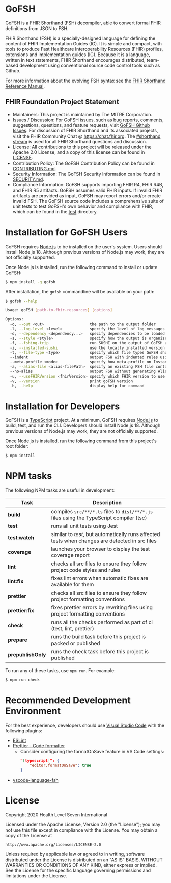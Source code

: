 # GoFSH

GoFSH is a FHIR Shorthand (FSH) decompiler, able to convert formal FHIR definitions from JSON to FSH.

FHIR Shorthand (FSH) is a specially-designed language for defining the content of FHIR Implementation Guides (IG). It is simple and compact, with tools to produce Fast Healthcare Interoperability Resources (FHIR) profiles, extensions and implementation guides (IG). Because it is a language, written in text statements, FHIR Shorthand encourages distributed, team-based development using conventional source code control tools such as Github.

For more information about the evolving FSH syntax see the [FHIR Shorthand Reference Manual](https://build.fhir.org/ig/HL7/fhir-shorthand/).

## FHIR Foundation Project Statement

* Maintainers: This project is maintained by The MITRE Corporation.
* Issues / Discussion: For GoFSH issues, such as bug reports, comments, suggestions, questions, and feature requests, visit [GoFSH Github Issues](https://github.com/FHIR/GoFSH/issues). For discussion of FHIR Shorthand and its associated projects, visit the FHIR Community Chat @ https://chat.fhir.org. The [#shorthand stream](https://chat.fhir.org/#narrow/stream/215610-shorthand) is used for all FHIR Shorthand questions and discussion.
* License: All contributions to this project will be released under the Apache 2.0 License, and a copy of this license can be found in [LICENSE](LICENSE).
* Contribution Policy: The GoFSH Contribution Policy can be found in [CONTRIBUTING.md](CONTRIBUTING.md).
* Security Information: The GoFSH Security Information can be found in [SECURITY.md](SECURITY.md).
* Compliance Information: GoFSH supports importing FHIR R4, FHIR R4B, and FHIR R5 artifacts. GoFSH assumes valid FHIR inputs. If invalid FHIR artifacts are provided as input, GoFSH may report errors and/or create invalid FSH. The GoFSH source code includes a comprehensive suite of unit tests to test GoFSH's own behavior and compliance with FHIR, which can be found in the [test](test) directory.

# Installation for GoFSH Users

GoFSH requires [Node.js](https://nodejs.org/) to be installed on the user's system. Users should install Node.js 18. Although previous versions of Node.js may work, they are not officially supported.

Once Node.js is installed, run the following command to install or update GoFSH:

```sh
$ npm install -g gofsh
```

After installation, the `gofsh` commandline will be available on your path:

```sh
$ gofsh --help

Usage: goFSH [path-to-fhir-resources] [options]

Options:
  -o, --out <out>                    the path to the output folder
  -l, --log-level <level>            specify the level of log messages: error, warn, info (default), debug
  -d, --dependency <dependency...>   specify dependencies to be loaded using format dependencyId@version (FHIR R4 included by default)
  -s, --style <style>                specify how the output is organized into files: file-per-definition (default), group-by-fsh-type, group-by-profile, single-file
  -f, --fshing-trip                  run SUSHI on the output of GoFSH and generate a comparison of the round trip results
  -i, --installed-sushi              use the locally installed version of SUSHI when generating comparisons with the "-f" option
  -t, --file-type <type>             specify which file types GoFSH should accept as input: json-only (default), xml-only, json-and-xml
  --indent                           output FSH with indented rules using context paths
  --meta-profile <mode>              specify how meta.profile on Instances should be applied to the InstanceOf keyword: only-one (default), first, none
  -a, --alias-file <alias-filePath>  specify an existing FSH file containing aliases to be loaded.
  --no-alias                         output FSH without generating Aliases
  -u, --useFHIRVersion <fhirVersion> specify which FHIR version to use when it cannot be inferred
  -v, --version                      print goFSH version
  -h, --help                         display help for command
```

# Installation for Developers

GoFSH is a [TypeScript](https://www.typescriptlang.org/) project. At a minimum, GoFSH requires [Node.js](https://nodejs.org/) to build, test, and run the CLI. Developers should install Node.js 18. Although previous versions of Node.js may work, they are not officially supported.

Once Node.js is installed, run the following command from this project's root folder:

```sh
$ npm install
```

# NPM tasks

The following NPM tasks are useful in development:

| Task               | Description                                                                                     |
| ------------------ | ----------------------------------------------------------------------------------------------- |
| **build**          | compiles `src/**/*.ts` files to `dist/**/*.js` files using the TypeScript compiler (tsc)        |
| **test**           | runs all unit tests using Jest                                                                  |
| **test:watch**     | similar to _test_, but automatically runs affected tests when changes are detected in src files |
| **coverage**       | launches your browser to display the test coverage report                                       |
| **lint**           | checks all src files to ensure they follow project code styles and rules                        |
| **lint:fix**       | fixes lint errors when automatic fixes are available for them                                   |
| **prettier**       | checks all src files to ensure they follow project formatting conventions                       |
| **prettier:fix**   | fixes prettier errors by rewriting files using project formatting conventions                   |
| **check**          | runs all the checks performed as part of ci (test, lint, prettier)                              |
| **prepare**        | runs the build task before this project is packed or published                                  |
| **prepublishOnly** | runs the check task before this project is published                                            |

To run any of these tasks, use `npm run`. For example:

```sh
$ npm run check
```

# Recommended Development Environment

For the best experience, developers should use [Visual Studio Code](https://code.visualstudio.com/) with the following plugins:

- [ESLint](https://marketplace.visualstudio.com/items?itemName=dbaeumer.vscode-eslint)
- [Prettier - Code formatter](https://marketplace.visualstudio.com/items?itemName=esbenp.prettier-vscode)
  - Consider configuring the formatOnSave feature in VS Code settings:
    ```json
    "[typescript]": {
        "editor.formatOnSave": true
    }
    ```
- [vscode-language-fsh](https://marketplace.visualstudio.com/items?itemName=kmahalingam.vscode-language-fsh)

# License

Copyright 2020 Health Level Seven International

Licensed under the Apache License, Version 2.0 (the "License");
you may not use this file except in compliance with the License.
You may obtain a copy of the License at

    http://www.apache.org/licenses/LICENSE-2.0

Unless required by applicable law or agreed to in writing, software
distributed under the License is distributed on an "AS IS" BASIS,
WITHOUT WARRANTIES OR CONDITIONS OF ANY KIND, either express or implied.
See the License for the specific language governing permissions and
limitations under the License.
